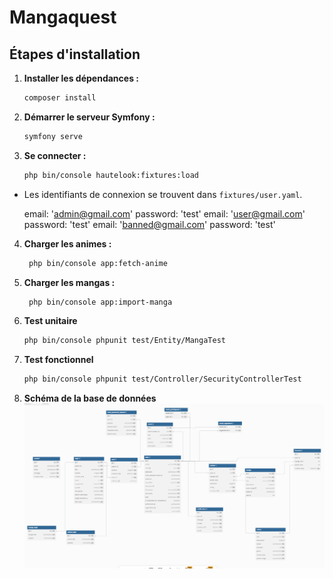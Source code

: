 # Mangaquest

## Étapes d'installation

1. **Installer les dépendances :**

   ```bash
   composer install
   ```

2. **Démarrer le serveur Symfony :**
   ```bash
   symfony serve
   ```
3. **Se connecter :**

    ```bash
    php bin/console hautelook:fixtures:load
    ```

- Les identifiants de connexion se trouvent dans `fixtures/user.yaml`.

    email: 'admin@gmail.com'
    password: 'test'
    email: 'user@gmail.com'
    password: 'test'
    email: 'banned@gmail.com'
    password: 'test'

4. **Charger les animes :**
   ```bash
    php bin/console app:fetch-anime
   ```
5. **Charger les mangas :**

   ```bash
    php bin/console app:import-manga
   ```

6. **Test unitaire**

    ```bash
    php bin/console phpunit test/Entity/MangaTest
    ```



7. **Test fonctionnel**

    ```bash
    php bin/console phpunit test/Controller/SecurityControllerTest
    ```

8. **Schéma de la base de données**
![schéma de la base de données](./db.png)
